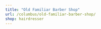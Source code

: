 ```yaml
---
title: "Old Familiar Barber Shop"
url: /columbus/old-familiar-barber-shop/
shop: hairdresser
---
```

